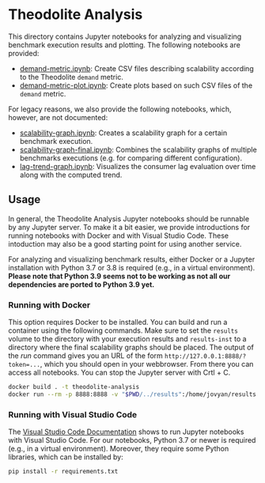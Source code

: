 # Theodolite Analysis

This directory contains Jupyter notebooks for analyzing and visualizing
benchmark execution results and plotting. The following notebooks are provided:

* [demand-metric.ipynb](demand-metric.ipynb): Create CSV files describing scalability according to the Theodolite `demand` metric.
* [demand-metric-plot.ipynb](demand-metric-plot.ipynb): Create plots based on such CSV files of the `demand` metric.

For legacy reasons, we also provide the following notebooks, which, however, are not documented:

* [scalability-graph.ipynb](scalability-graph.ipynb): Creates a scalability graph for a certain benchmark execution.
* [scalability-graph-final.ipynb](scalability-graph-final.ipynb): Combines the scalability graphs of multiple benchmarks executions (e.g. for comparing different configuration).
* [lag-trend-graph.ipynb](lag-trend-graph.ipynb): Visualizes the consumer lag evaluation over time along with the computed trend.

## Usage

In general, the Theodolite Analysis Jupyter notebooks should be runnable by any Jupyter server. To make it a bit easier,
we provide introductions for running notebooks with Docker and with Visual Studio Code. These intoduction may also be
a good starting point for using another service.

For analyzing and visualizing benchmark results, either Docker or a Jupyter installation with Python 3.7 or 3.8 is
required (e.g., in a virtual environment). **Please note that Python 3.9 seems not to be working as not all our
dependencies are ported to Python 3.9 yet.**

### Running with Docker

This option requires Docker to be installed. You can build and run a container using the following commands. Make sure
to set the `results` volume to the directory with your execution results and `results-inst` to a directory where the
final scalability graphs should be placed. The output of the *run* command gives you an URL of the form
`http://127.0.0.1:8888/?token=...`, which you should open in your webbrowser. From there you can access all notebooks.
You can stop the Jupyter server with Crtl + C.

```sh
docker build . -t theodolite-analysis
docker run --rm -p 8888:8888 -v "$PWD/../results":/home/jovyan/results -v "$PWD/../results-inst":/home/jovyan/results-inst theodolite-analysis
```

### Running with Visual Studio Code

The [Visual Studio Code Documentation](https://code.visualstudio.com/docs/python/jupyter-support) shows to run Jupyter
notebooks with Visual Studio Code. For our notebooks, Python 3.7 or newer is required (e.g., in a virtual environment).
Moreover, they require some Python libraries, which can be installed by:

```sh
pip install -r requirements.txt
```